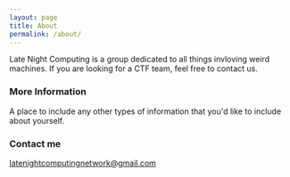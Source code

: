 ```yaml
---
layout: page
title: About
permalink: /about/
---
```


Late Night Computing is a group dedicated to all things invloving weird machines. If you are looking for a CTF team, feel free to contact us.

### More Information

A place to include any other types of information that you'd like to include about yourself.

### Contact me

[latenightcomputingnetwork@gmail.com](mailto:latenightcomputingnetwork@gmail.com)
